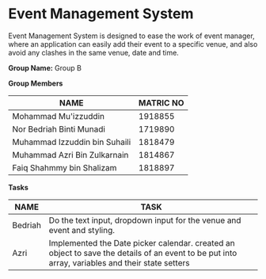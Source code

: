 # Event Management System
Event Management System is designed to ease the work of event manager, where an application can easily add their event to a specific venue, and also avoid any clashes in the same venue, date and time.

**Group Name:** Group B

**Group Members**

NAME | MATRIC NO
------------ | -------------
Mohammad Mu'izzuddin | 1918855
Nor Bedriah Binti Munadi | 1719890
Muhammad Izzuddin bin Suhaili | 1818479
Muhammad Azri Bin Zulkarnain | 1814867
Faiq Shahmmy bin Shalizam | 1818897

**Tasks**

NAME | TASK
------------ | -------------
Bedriah | Do the text input, dropdown input for the venue and event and styling.
Azri | Implemented the Date picker calendar. created an object to save the details of an event to be put into array, variables and their state setters

